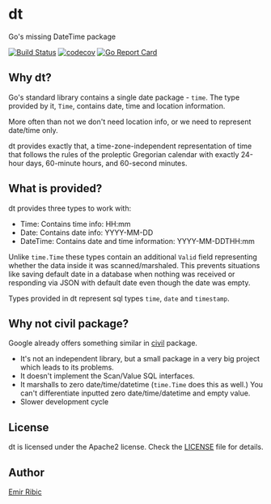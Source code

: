 # dt
Go's missing DateTime package

[![Build Status](https://travis-ci.org/ribice/dt.svg?branch=master)](https://travis-ci.org/ribice/dt)
[![codecov](https://codecov.io/gh/ribice/dt/branch/master/graph/badge.svg)](https://codecov.io/gh/ribice/dt)
[![Go Report Card](https://goreportcard.com/badge/github.com/ribice/dt)](https://goreportcard.com/report/github.com/ribice/dt)

## Why dt?

Go's standard library contains a single date package - `time`. The type provided by it, `Time`, contains date, time and location information.

More often than not we don't need location info, or we need to represent date/time only.

dt provides exactly that, a time-zone-independent representation of time that follows the rules of the proleptic Gregorian calendar with exactly 24-hour days, 60-minute hours, and 60-second minutes.

## What is provided?

dt provides three types to work with:

- Time: Contains time info: HH:mm
- Date: Contains date info: YYYY-MM-DD
- DateTime: Contains date and time information: YYYY-MM-DDTHH:mm

Unlike `time.Time` these types contain an additional `Valid` field representing whether the data inside it was scanned/marshaled. This prevents situations like saving default date in a database when nothing was received or responding via JSON with default date even though the date was empty.

Types provided in dt represent sql types `time`, `date` and `timestamp`.

## Why not civil package?

Google already offers something similar in [civil](https://github.com/googleapis/google-cloud-go/tree/master/civil) package.

- It's not an independent library, but a small package in a very big project which leads to its problems.
- It doesn't implement the Scan/Value SQL interfaces.
- It marshalls to zero date/time/datetime (`time.Time` does this as well.) You can't differentiate inputted zero date/time/datetime and empty value.
- Slower development cycle

## License

dt is licensed under the Apache2 license. Check the [LICENSE](LICENSE) file for details.

## Author

[Emir Ribic](https://dev.ribic.ba)
